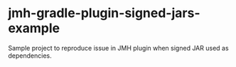 jmh-gradle-plugin-signed-jars-example
=====================================
Sample project to reproduce issue in JMH plugin when signed JAR used as dependencies.
